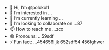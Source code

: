 - 👋 Hi, I’m @polokol1
- 👀 I’m interested in ...
- 🌱 I’m currently learning ...
- 💞️ I’m looking to collaborate on ...87
- 📫 How to reach me ...zcx
- 😄 Pronouns: ...59sdf
- ⚡ Fun fact: ...454656l.jk
652sdf54
  456fghwer
<!---fgm
polokol1/polokol1 is a ✨ special ✨ repository b55ecause its `README.md` (this file) appears on your GitHub profile.
You can click the Preview link to take a look at your changes.
--->
